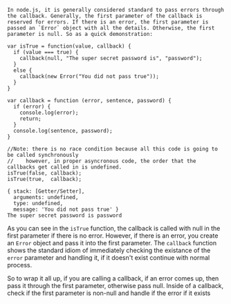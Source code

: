 
    In node.js, it is generally considered standard to pass errors through the callback. Generally, the first parameter of the callback is reserved for errors. If there is an error, the first parameter is passed an `Error` object with all the details. Otherwise, the first parameter is null. So as a quick demonstration:

    var isTrue = function(value, callback) {
      if (value === true) {
        callback(null, "The super secret password is", "password");
      }
      else {
        callback(new Error("You did not pass true"));
      }
    }

    var callback = function (error, sentence, password) {
      if (error) {
        console.log(error);
        return;
      }
      console.log(sentence, password);
    }

    //Note: there is no race condition because all this code is going to be called synchronously
    //    however, in proper asyncronous code, the order that the callbacks get called in is undefined.
    isTrue(false, callback);
    isTrue(true,  callback);

    { stack: [Getter/Setter],
      arguments: undefined,
      type: undefined,
      message: 'You did not pass true' }
    The super secret password is password

As you can see in the `isTrue` function, the callback is called with null in the first parameter if there is no error. However, if there is an error, you create an `Error` object and pass it into the first parameter. The `callback` function shows the standard idiom of immediately checking the  existance of the `error` parameter and handling it, if it doesn't exist continue with normal process.

So to wrap it all up, if you are calling a callback, if an error comes up, then pass it through the first parameter, otherwise pass null. Inside of a callback, check if the first parameter is non-null and handle if the error if it exists
